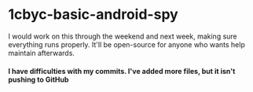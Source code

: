 # 1cbyc-basic-android-spy

I would work on this through the weekend and next week, making sure everything runs properly. It'll be open-source for anyone who wants help maintain afterwards.

#### I have difficulties with my commits. I've added more files, but it isn't pushing to GitHub
